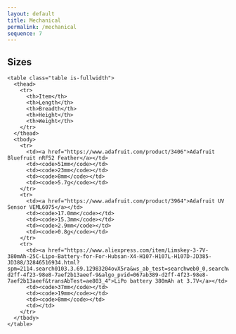 ```yaml
---
layout: default
title: Mechanical
permalink: /mechanical
sequence: 7
---
```


<section class="section is-small">
  <div class="container">
    <h2 class="title is-1">Sizes</h2>

    <table class="table is-fullwidth">
      <thead>
        <tr>
          <th>Item</th>
          <th>Length</th>
          <th>Breadth</th>
          <th>Height</th>
          <th>Weight</th>
        </tr>
      </thead>
      <tbody>
        <tr>
          <td><a href="https://www.adafruit.com/product/3406">Adafruit Bluefruit nRF52 Feather</a></td>
          <td><code>51mm</code></td>
          <td><code>23mm</code></td>
          <td><code>8mm</code></td>
          <td><code>5.7g</code></td>
        </tr>
        <tr>
          <td><a href="https://www.adafruit.com/product/3964">Adafruit UV Sensor VEML6075</a></td>
          <td><code>17.0mm</code></td>
          <td><code>15.3mm</code></td>
          <td><code>2.9mm</code></td>
          <td><code>0.8g</code></td>
        </tr>
        <tr>
          <td><a href="https://www.aliexpress.com/item/Limskey-3-7V-380mAh-25C-Lipo-Battery-for-For-Hubsan-X4-H107-H107L-H107D-JD385-JD388/32846516934.html?spm=2114.search0103.3.69.12983204ovX5ra&ws_ab_test=searchweb0_0,searchweb201602_6_10065_10068_319_10059_10884_317_10887_10696_321_322_10084_453_10083_454_10103_10618_10307_537_536,searchweb201603_52,ppcSwitch_0&algo_expid=067ab389-d2ff-4f23-98e8-7aef2b13aeef-9&algo_pvid=067ab389-d2ff-4f23-98e8-7aef2b13aeef&transAbTest=ae803_4">LiPo battery 380mAh at 3.7V</a></td>
          <td><code>37mm</code></td>
          <td><code>19mm</code></td>
          <td><code>8mm</code></td>
          <td></td>
        </tr>
      </tbody>
    </table>
  </div>
</section>
